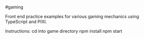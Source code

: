 #gaming

Front end practice examples for various gaming mechanics using TypeScript and PIXI.

Instructions:
cd into game directory
npm install
npm start

